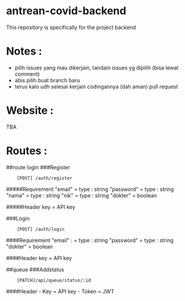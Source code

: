 # antrean-covid-backend

This repository is specifically for the project backend

# Notes :

- pilih issues yang mau dikerjain, tandain issues yg dipilih (bisa lewat comment)
- abis pilih buat branch baru
- terus kalo udh selesai kerjain codingannya (dah aman) pull request

# Website :
TBA

# Routes : 
##route login
###Register
```http
    [POST] /auth/register
```
#####Requirement
	"email" = type : string 
	"password" = type : string
	"nama" = type : string
	"nik" = type : string
	"dokter" = boolean

  
#####Header
    key = API key

###Login
```http
    [POST] /auth/login
```
####Requirement
    "email" :  = type : string 
	"password" = type : string
	"dokter" = boolean

####Header 
    key = API key

##queue
###Addstatus
```http
    [PATCH]/api/queue/status/:id
```

####Header
    - Key = API key
    - Token = JWT 